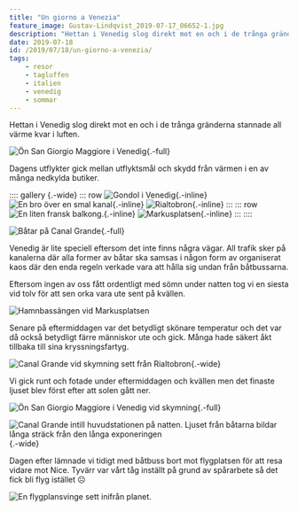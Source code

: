 ```yaml
---
title: "Un giorno a Venezia"
feature_image: Gustav-Lindqvist_2019-07-17_06652-1.jpg
description: "Hettan i Venedig slog direkt mot en och i de trånga gränderna stannade all värme kvar i luften."
date: 2019-07-18
id: /2019/07/18/un-giorno-a-venezia/
tags:
    - resor
    - tagluffen
    - italien
    - venedig
    - sommar
---
```


Hettan i Venedig slog direkt mot en och i de trånga gränderna stannade all värme kvar i luften.

![Ön 
San Giorgio Maggiore i Venedig](Gustav-Lindqvist_2019-07-17_06564-Pano.jpg){.-full}

Dagens utflykter gick mellan utflyktsmål och skydd från värmen i en av många nedkylda butiker.

:::: gallery {.-wide}
::: row
![Gondol i Venedig](OI000085.jpg){.-inline}
![En bro över en smal kanal](Gustav-Lindqvist_2019-07-17_06585-Pano.jpg){.-inline}
![Rialtobron](Gustav-Lindqvist_2019-07-17_06632.jpg){.-inline}
:::
::: row
![En liten fransk balkong.](OI000079.jpg){.-inline}
![Markusplatsen](Gustav-Lindqvist_2019-07-17_06557.jpg){.-inline}
:::
::::

![Båtar på Canal Grande](Gustav-Lindqvist_2019-07-17_06609.jpg){.-full}

Venedig är lite speciell eftersom det inte finns några vägar. All trafik sker på kanalerna där alla former av båtar ska samsas i någon form av organiserat kaos där den enda regeln verkade vara att hålla sig undan från båtbussarna.

Eftersom ingen av oss fått ordentligt med sömn under natten tog vi en siesta vid tolv för att sen orka vara ute sent på kvällen.

![Hamnbassängen vid Markusplatsen](OI000090.jpg)

Senare på eftermiddagen var det betydligt skönare temperatur och det var då också betydligt färre människor ute och gick. Många hade säkert åkt tillbaka till sina kryssningsfartyg.

![Canal Grande vid skymning sett från Rialtobron](Gustav-Lindqvist_2019-07-17_06665.jpg){.-wide}

Vi gick runt och fotade under eftermiddagen och kvällen men det finaste ljuset blev först efter att solen gått ner.

![Ön 
San Giorgio Maggiore i Venedig vid skymning](Gustav-Lindqvist_2019-07-17_06652-1.jpg){.-full}

![Canal Grande intill huvudstationen på natten. Ljuset från båtarna bildar långa sträck från den långa exponeringen](Gustav-Lindqvist_2019-07-17_06680.jpg){.-wide}

Dagen efter lämnade vi tidigt med båtbuss bort mot flygplatsen för att resa vidare mot Nice. Tyvärr var vårt tåg inställt på grund av spårarbete så det fick bli flyg istället ☹

![En flygplansvinge sett inifrån planet.](20190718_123056-2.jpg)
